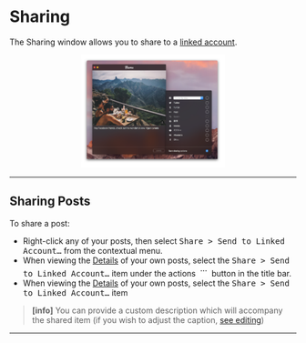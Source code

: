 # Sharing

The Sharing window allows you to share to a [linked account](//views/profile/linkedaccounts.md). 

<p style="text-align: center; margin-top: 1em;"><img src="/views/assets/sharing.png" width="50%" height="50%" /></p>

------

## Sharing Posts

To share a post:

- Right-click any of your posts, then select <kbd>Share > Send to Linked Account…</kbd> from the contextual menu.
- When viewing the [Details](//views/detailview.md) of your own posts, select the <kbd>Share > Send to Linked Account…</kbd> item under the actions <img src="/views/assets/actions-menu.png" width="20" height="20" /> button in the title bar.
- When viewing the [Details](//views/detailview.md) of your own posts, select the <kbd>Share > Send to Linked Account…</kbd> item 







> **[info]**
> You can provide a custom description which will accompany the shared item (if you wish to adjust the caption, [see editing](//views/editing.md))

-----